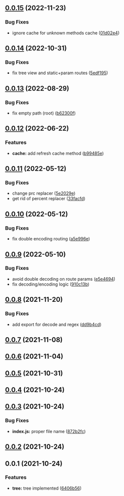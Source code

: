 ## [0.0.15](https://github.com/prostojs/router/compare/v0.0.14...v0.0.15) (2022-11-23)


### Bug Fixes

* ignore cache for unknown methods cache ([01d02e4](https://github.com/prostojs/router/commit/01d02e4d9315c7dc2aa0b404abb522404c82f5e3))



## [0.0.14](https://github.com/prostojs/router/compare/v0.0.13...v0.0.14) (2022-10-31)


### Bug Fixes

* fix tree view and static+param routes ([5edf195](https://github.com/prostojs/router/commit/5edf195bcab77e731a5613fb6e75a757dee3adbc))



## [0.0.13](https://github.com/prostojs/router/compare/v0.0.12...v0.0.13) (2022-08-29)


### Bug Fixes

* fix empty path (root) ([b62300f](https://github.com/prostojs/router/commit/b62300fbbb5077d2c5b33b586948eabf3a9fa986))



## [0.0.12](https://github.com/prostojs/router/compare/v0.0.11...v0.0.12) (2022-06-22)


### Features

* **cache:** add refresh cache method ([b99485e](https://github.com/prostojs/router/commit/b99485ec74648f08e8d5a55bf67c3b79acbc9667))



## [0.0.11](https://github.com/prostojs/router/compare/v0.0.10...v0.0.11) (2022-05-12)


### Bug Fixes

* change prc replacer ([5e2029e](https://github.com/prostojs/router/commit/5e2029e0a8f803adfca582356c30b5b3fe5216ca))
* get rid of percent replacer ([33facfd](https://github.com/prostojs/router/commit/33facfdba574125c1bf77c6411eb39505dc759c1))



## [0.0.10](https://github.com/prostojs/router/compare/v0.0.9...v0.0.10) (2022-05-12)


### Bug Fixes

* fix double encoding routing ([a5e996e](https://github.com/prostojs/router/commit/a5e996e0d04410bf4d8520f8a8a6cb29cb5a42ea))



## [0.0.9](https://github.com/prostojs/router/compare/v0.0.8...v0.0.9) (2022-05-10)


### Bug Fixes

* avoid double decoding on route params ([e5e4694](https://github.com/prostojs/router/commit/e5e46940b0af2846a5d4464b243be7381fa4fe4d))
* fix decoding/encoding logic ([910c13b](https://github.com/prostojs/router/commit/910c13b037c753813dca04eac8007ef6ab983902))



## [0.0.8](https://github.com/prostojs/router/compare/v0.0.7...v0.0.8) (2021-11-20)


### Bug Fixes

* add export for decode and regex ([dd9b4cd](https://github.com/prostojs/router/commit/dd9b4cdfa69f16bfc3c9184d17f1661a52ab7921))



## [0.0.7](https://github.com/prostojs/router/compare/v0.0.6...v0.0.7) (2021-11-08)



## [0.0.6](https://github.com/prostojs/router/compare/v0.0.5...v0.0.6) (2021-11-04)



## [0.0.5](https://github.com/prostojs/router/compare/v0.0.4...v0.0.5) (2021-10-31)



## [0.0.4](https://github.com/prostojs/router/compare/v0.0.3...v0.0.4) (2021-10-24)



## [0.0.3](https://github.com/prostojs/router/compare/v0.0.2...v0.0.3) (2021-10-24)


### Bug Fixes

* **index.js:** proper file name ([872b2fc](https://github.com/prostojs/router/commit/872b2fc0fbce42780cd4a88862612a1b72e81ddd))



## [0.0.2](https://github.com/prostojs/router/compare/v0.0.1...v0.0.2) (2021-10-24)



## 0.0.1 (2021-10-24)


### Features

* **tree:** tree implemented ([6406b56](https://github.com/prostojs/router/commit/6406b563a34b0db6f02180d4d663d2cf6f863c01))



